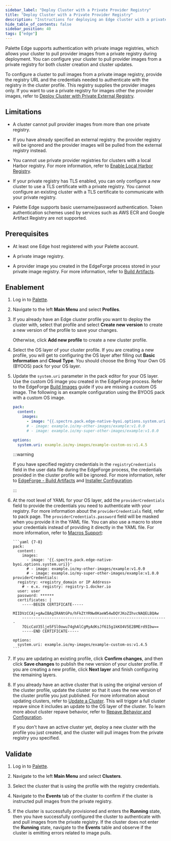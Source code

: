 ```yaml
---
sidebar_label: "Deploy Cluster with a Private Provider Registry"
title: "Deploy Cluster with a Private Provider Registry"
description: "Instructions for deploying an Edge cluster with a private provider registry."
hide_table_of_contents: false
sidebar_position: 40
tags: ["edge"]
---
```


Palette Edge supports authentication with private image registries, which allows your cluster to pull provider images
from a private registry during deployment. You can configure your cluster to pull provider images from a private
registry for both cluster creation and cluster updates.

To configure a cluster to pull images from a private image registry, provide the registry URL and the credentials needed
to authenticate with the registry in the cluster profile. This registry supplies the provider images only. If you want
to use a private registry for images other the provider images, refer to
[Deploy Cluster with Private External Registry](./deploy-external-registry.md).

## Limitations

- A cluster cannot pull provider images from more than one private registry.

- If you have already specified an external registry. the provider registry will be ignored and the provider images will
  be pulled from the external registry instead.

- You cannot use private provider registries for clusters with a local Harbor registry. For more information, refer to
  [Enable Local Harbor Registry](./local-registry.md).

- If your private registry has TLS enabled, you can only configure a _new_ cluster to use a TLS certificate with a
  private registry. You cannot configure an existing cluster with a TLS certificate to communicate with your private
  registry.

- Palette Edge supports basic username/password authentication. Token authentication schemes used by services such as
  AWS ECR and Google Artifact Registry are not supported.

## Prerequisites

- At least one Edge host registered with your Palette account.

- A private image registry.

- A provider image you created in the EdgeForge process stored in your private image registry. For more information,
  refer to [Build Artifacts](../../edgeforge-workflow/palette-canvos/palette-canvos.md).

## Enablement

1. Log in to [Palette](https://console.spectrocloud.com).

2. Navigate to the left **Main Menu** and select **Profiles**.

3. If you already have an Edge cluster profile you want to deploy the cluster with, select that profile and select
   **Create new version** to create a new version of the profile to save your changes.

   Otherwise, click **Add new profile** to create a new cluster profile.

4. Select the OS layer of your cluster profile. If you are creating a new profile, you will get to configuring the OS
   layer after filling out **Basic Information** and **Cloud Type**. You should choose the Bring Your Own OS (BYOOS)
   pack for your OS layer.

5. Update the `system.uri` parameter in the pack editor for your OS layer. Use the custom OS image you created in the
   EdgeForge process. Refer to the EdgeForge [Build Images](../../edgeforge-workflow/palette-canvos/palette-canvos.md)
   guide if you are missing a custom OS image. The following is an example configuration using the BYOOS pack with a
   custom OS image.

   ```yaml
   pack:
     content:
       images:
         - image: "{{.spectro.pack.edge-native-byoi.options.system.uri}}"
         # - image: example.io/my-other-images/example:v1.0.0
         # - image: example.io/my-super-other-images/example:v1.0.0

   options:
     system.uri: example.io/my-images/example-custom-os:v1.4.5
   ```

   :::warning

   If you have specified registry credentials in the `registryCredentials` field in the user data file during the
   EdgeForge process, the credentials provided in the cluster profile will be ignored. For more information, refer to
   [EdgeForge - Build Artifacts](../../edgeforge-workflow/palette-canvos/palette-canvos.md) and
   [Installer Configuration](../../edge-configuration/installer-reference.md#external-registry-parameters).

   :::

<!-- prettier-ignore-start -->

6.  At the root level of YAML for your OS layer, add the `providerCredentials` field to provide the credentials you need
    to authenticate with your registry. For more information about the `providerCredentials` field, refer to
    <VersionedLink text="Bring Your Own OS (BYOOS)" url="/integrations/packs/?pack=generic-byoi" /> pack page. The
    `providerCredentials.password` field will be masked when you provide it in the YAML file. You can also use a macro
    to store your credentials instead of providing it directly in the YAML file. For more information, refer to
    [Macros Support](../../../cluster-management/macros.md):
    <!-- prettier-ignore-end -->

        ```yaml {7-8}
        pack:
          content:
            images:
              - image: '{{.spectro.pack.edge-native-byoi.options.system.uri}}'
              # - image: example.io/my-other-images/example:v1.0.0
              # - image: example.io/my-super-other-images/example:v1.0.0
        providerCredentials:
          registry: <registry_domain or IP Address>
            # - e.x. registry: registry-1.docker.io
          user: user
          password: ******
          certificates: |
            -----BEGIN CERTIFICATE-----
            MIIDVzCCAj+gAwIBAgIRANtGPo/hFkZtYRNw0KaeW54wDQYJKoZIhvcNAQELBQAw
            ----------------------------------------------------------------
            7OicCaV35lje5FSl0owu74ghAlCgMyAdKsJf615g1kKO4V5E2BMErd9Ibw==
            -----END CERTIFICATE-----

        options:
          system.uri: example.io/my-images/example-custom-os:v1.4.5
        ```

7.  If you are updating an existing profile, click **Confirm changes**, and then click **Save changes** to publish the
    new version of your cluster profile. If you are creating a new profile, click **Next layer** and finish configuring
    the remaining layers.

8.  If you already have an active cluster that is using the original version of the cluster profile, update the cluster
    so that it uses the new version of the cluster profile you just published. For more information about updating
    clusters, refer to [Update a Cluster](../../../cluster-management/cluster-updates.md). This will trigger a full
    cluster repave since it includes an update to the OS layer of the cluster. To learn more about cluster repave
    behavior, refer to
    [Repave Behavior and Configuration](../../../cluster-management/node-pool.md#repave-behavior-and-configuration).

    If you don't have an active cluster yet, deploy a new cluster with the profile you just created, and the cluster
    will pull images from the private registry you specified.

## Validate

1. Log in to [Palette](https://console.spectrocloud.com).

2. Navigate to the left **Main Menu** and select **Clusters**.

3. Select the cluster that is using the profile with the registry credentials.

4. Navigate to the **Events** tab of the cluster to confirm if the cluster is instructed pull images from the private
   registry.

5. If the cluster is successfully provisioned and enters the **Running** state, then you have successfully configured
   the cluster to authenticate with and pull images from the private registry. If the cluster does not enter the
   **Running** state, navigate to the **Events** table and observe if the cluster is emitting errors related to image
   pulls.
